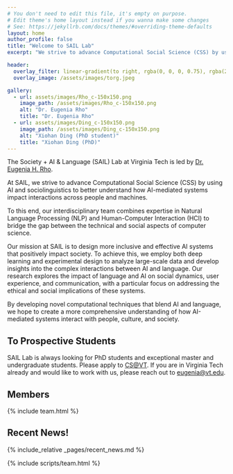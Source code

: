 ```yaml
---
# You don't need to edit this file, it's empty on purpose.
# Edit theme's home layout instead if you wanna make some changes
# See: https://jekyllrb.com/docs/themes/#overriding-theme-defaults
layout: home
author_profile: false
title: "Welcome to SAIL Lab"
excerpt: "We strive to advance Computational Social Science (CSS) by using AI and sociolinguistics to better understand how AI-mediated systems impact interactions across people and machines."

header:
  overlay_filter: linear-gradient(to right, rgba(0, 0, 0, 0.75), rgba(255, 255, 255, 0.25))
  overlay_image: /assets/images/torg.jpeg

gallery:
  - url: assets/images/Rho_c-150x150.png
    image_path: /assets/images/Rho_c-150x150.png
    alt: "Dr. Eugenia Rho"
    title: "Dr. Eugenia Rho"
  - url: assets/images/Ding_c-150x150.png
    image_path: /assets/images/Ding_c-150x150.png
    alt: "Xiohan Ding (PhD student)"
    title: "Xiohan Ding (PhD)"
---
```


The Society + AI & Language (SAIL) Lab at Virginia Tech is led by [Dr. Eugenia H. Rho](https://eugeniarho.com/).

At SAIL, we strive to advance Computational Social Science (CSS) by using AI and sociolinguistics to better understand how AI-mediated systems impact interactions across people and machines.

To this end, our interdisciplinary team combines expertise in Natural Language Processing (NLP) and Human-Computer Interaction (HCI) to bridge the gap between the technical and social aspects of computer science.

Our mission at SAIL is to design more inclusive and effective AI systems that positively impact society. To achieve this, we employ both deep learning and experimental design to analyze large-scale data and develop insights into the complex interactions between AI and language. Our research explores the impact of language and AI on social dynamics, user experience, and communication, with a particular focus on addressing the ethical and social implications of these systems.

By developing novel computational techniques that blend AI and language, we hope to create a more comprehensive understanding of how AI-mediated systems interact with people, culture, and society.

## To Prospective Students

SAIL Lab is always looking for PhD students and exceptional master and undergraduate students. Please apply to [CS@VT](https://cs.vt.edu/). If you are in Virginia Tech already and would like to work with us, please reach out to [eugenia@vt.edu](https://sail.cs.vt.edu/eugenia@vt.edu).

## Members

{% include team.html %}

## Recent News!

{% include_relative _pages/recent_news.md %}

{% include scripts/team.html %}